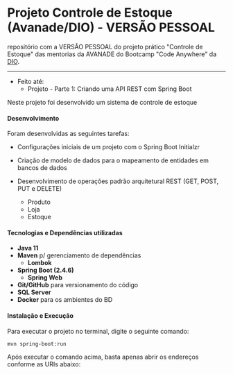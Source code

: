 # Projeto Controle de Estoque (Avanade/DIO) - VERSÃO PESSOAL
repositório com a VERSÃO PESSOAL do projeto prático "Controle de Estoque" das mentorias da AVANADE do Bootcamp "Code Anywhere" da [DIO](https://digitalinnovation.one/).

-----------------

- Feito até:
  - Projeto - Parte 1: Criando uma API REST com Spring Boot



Neste projeto foi desenvolvido um sistema de controle de estoque



#### Desenvolvimento

Foram desenvolvidas as seguintes tarefas:

* Configurações iniciais de um projeto com o Spring Boot Initialzr 

* Criação de modelo de dados para o mapeamento de entidades em bancos de dados

* Desenvolvimento de operações padrão arquitetural REST (GET, POST, PUT e DELETE)

  * Produto
  * Loja
  * Estoque

  

#### Tecnologias e Dependências utilizadas

- **Java 11**
- **Maven** p/ gerenciamento de dependências
  - **Lombok**
- **Spring Boot (2.4.6)**
  - **Spring Web**
- **Git/GitHub** para versionamento do código
- **SQL Server**
- **Docker** para os ambientes do BD



#### Instalação e Execução

Para executar o projeto no terminal, digite o seguinte comando:

```shell script
mvn spring-boot:run 
```

Após executar o comando acima, basta apenas abrir os endereços conforme as URIs abaixo:
